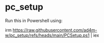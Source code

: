 # pc_setup
Run this in Powershell using:

irm https://raw.githubusercontent.com/ad4m-w/pc_setup/refs/heads/main/PCSetup.ps1 | iex
